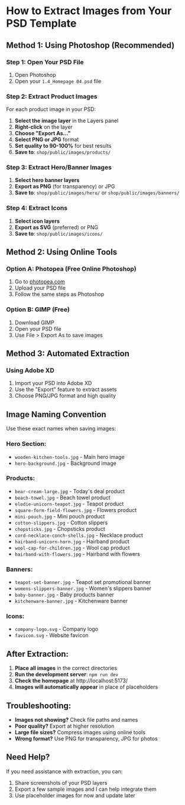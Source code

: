 # How to Extract Images from Your PSD Template

## Method 1: Using Photoshop (Recommended)

### Step 1: Open Your PSD File
1. Open Photoshop
2. Open your `1.4_Homepage 04.psd` file

### Step 2: Extract Product Images
For each product image in your PSD:

1. **Select the image layer** in the Layers panel
2. **Right-click** on the layer
3. **Choose "Export As..."**
4. **Select PNG or JPG** format
5. **Set quality to 90-100%** for best results
6. **Save to**: `shop/public/images/products/`

### Step 3: Extract Hero/Banner Images
1. **Select hero banner layers**
2. **Export as PNG** (for transparency) or JPG
3. **Save to**: `shop/public/images/hero/` or `shop/public/images/banners/`

### Step 4: Extract Icons
1. **Select icon layers**
2. **Export as SVG** (preferred) or PNG
3. **Save to**: `shop/public/images/icons/`

## Method 2: Using Online Tools

### Option A: Photopea (Free Online Photoshop)
1. Go to [photopea.com](https://photopea.com)
2. Upload your PSD file
3. Follow the same steps as Photoshop

### Option B: GIMP (Free)
1. Download GIMP
2. Open your PSD file
3. Use File > Export As to save images

## Method 3: Automated Extraction

### Using Adobe XD
1. Import your PSD into Adobe XD
2. Use the "Export" feature to extract assets
3. Choose PNG/JPG format and high quality

## Image Naming Convention

Use these exact names when saving images:

### Hero Section:
- `wooden-kitchen-tools.jpg` - Main hero image
- `hero-background.jpg` - Background image

### Products:
- `bear-cream-large.jpg` - Today's deal product
- `beach-towel.jpg` - Beach towel product
- `elodie-unicorn-teapot.jpg` - Teapot product
- `square-form-field-flowers.jpg` - Flowers product
- `mini-pouch.jpg` - Mini pouch product
- `cotton-slippers.jpg` - Cotton slippers
- `chopsticks.jpg` - Chopsticks product
- `cord-necklace-conch-shells.jpg` - Necklace product
- `hairband-unicorn-horn.jpg` - Hairband product
- `wool-cap-for-children.jpg` - Wool cap product
- `hairband-with-flowers.jpg` - Hairband with flowers

### Banners:
- `teapot-set-banner.jpg` - Teapot set promotional banner
- `womens-slippers-banner.jpg` - Women's slippers banner
- `baby-banner.jpg` - Baby products banner
- `kitchenware-banner.jpg` - Kitchenware banner

### Icons:
- `company-logo.svg` - Company logo
- `favicon.svg` - Website favicon

## After Extraction:

1. **Place all images** in the correct directories
2. **Run the development server**: `npm run dev`
3. **Check the homepage** at http://localhost:5173/
4. **Images will automatically appear** in place of placeholders

## Troubleshooting:

- **Images not showing?** Check file paths and names
- **Poor quality?** Export at higher resolution
- **Large file sizes?** Compress images using online tools
- **Wrong format?** Use PNG for transparency, JPG for photos

## Need Help?

If you need assistance with extraction, you can:
1. Share screenshots of your PSD layers
2. Export a few sample images and I can help integrate them
3. Use placeholder images for now and update later

